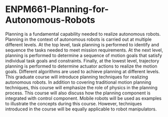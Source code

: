 # ENPM661-Planning-for-Autonomous-Robots
Planning is a fundamental capability needed to realize autonomous robots. Planning in the context of autonomous robots is carried out at multiple different levels. At the top level, task planning is performed to identify and sequence the tasks needed to meet mission requirements. At the next level, planning is performed to determine a sequence of motion goals that satisfy individual task goals and constraints. Finally, at the lowest level, trajectory planning is performed to determine actuator actions to realize the motion goals. Different algorithms are used to achieve planning at different levels. This graduate course will introduce planning techniques for realizing autonomous robots. In addition to covering traditional motion planning techniques, this course will emphasize the role of physics in the planning process. This course will also discuss how the planning component is integrated with control component. Mobile robots will be used as examples to illustrate the concepts during this course. However, techniques introduced in the course will be equally applicable to robot manipulators.
